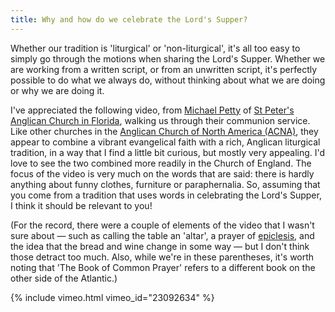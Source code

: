 ```yaml
---
title: Why and how do we celebrate the Lord's Supper?
---
```

Whether our tradition is 'liturgical' or 'non-liturgical', it's all too easy to simply go through the motions when sharing the Lord's Supper. Whether we are working from a written script, or from an unwritten script, it's perfectly possible to do what we always do, without thinking about what we are doing or why we are doing it.

I've appreciated the following video, from [Michael Petty](http://www.stpeterstallahassee.org/clergy) of [St Peter's Anglican Church in Florida](http://www.stpeterstallahassee.org/), walking us through their communion service. Like other churches in the [Anglican Church of North America (ACNA)](http://anglicanchurch.net/), they appear to combine a vibrant evangelical faith with a rich, Anglican liturgical tradition, in a way that I find a little bit curious, but mostly very appealing. I'd love to see the two combined more readily in the Church of England. The focus of the video is very much on the words that are said: there is hardly anything about funny clothes, furniture or paraphernalia. So, assuming that you come from a tradition that uses words in celebrating the Lord's Supper, I think it should be relevant to you!

(For the record, there were a couple of elements of the video that I wasn't sure about &mdash; such as calling the table an 'altar', a prayer of [epiclesis](http://en.wikipedia.org/wiki/Epiclesis), and the idea that the bread and wine change in some way &mdash; but I don't think those detract too much. Also, while we're in these parentheses, it's worth noting that 'The Book of Common Prayer' refers to a different book on the other side of the Atlantic.)

{% include vimeo.html vimeo_id="23092634" %}
